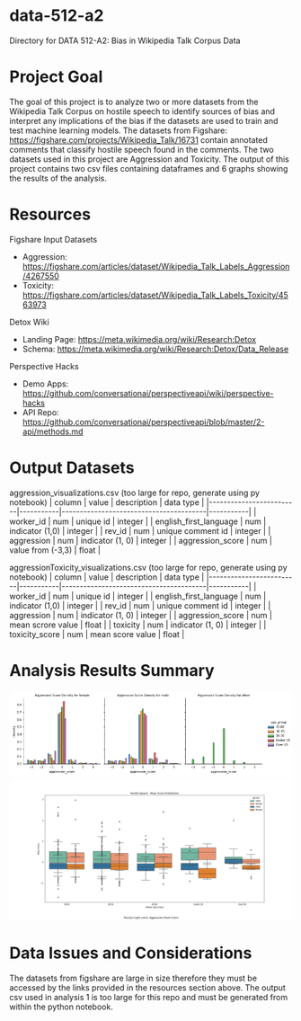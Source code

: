 # data-512-a2
Directory for DATA 512-A2: Bias in Wikipedia Talk Corpus Data
# Project Goal
The goal of this project is to analyze two or more datasets from the Wikipedia Talk Corpus on hostile speech to identify sources of bias and interpret any implications of the bias if the datasets are used to train and test machine learning models. The datasets from Figshare: https://figshare.com/projects/Wikipedia_Talk/16731 contain annotated comments that classify hostile speech found in the comments. The two datasets used in this project are Aggression and Toxicity. The output of this project contains two csv files containing dataframes and 6 graphs showing the results of the analysis.
# Resources
Figshare Input Datasets
- Aggression: https://figshare.com/articles/dataset/Wikipedia_Talk_Labels_Aggression/4267550
- Toxicity: https://figshare.com/articles/dataset/Wikipedia_Talk_Labels_Toxicity/4563973

Detox Wiki
- Landing Page: https://meta.wikimedia.org/wiki/Research:Detox
- Schema: https://meta.wikimedia.org/wiki/Research:Detox/Data_Release

Perspective Hacks
- Demo Apps: https://github.com/conversationai/perspectiveapi/wiki/perspective-hacks
- API Repo: https://github.com/conversationai/perspectiveapi/blob/master/2-api/methods.md

# Output Datasets
aggression_visualizations.csv (too large for repo, generate using py notebook)
| column                  | value     | description                            | data type |
|-------------------------|-----------|----------------------------------------|-----------|
| worker_id               | num       | unique id                              | integer   |
| english_first_language  | num       | indicator (1,0)                        | integer   |
| rev_id                  | num       | unique comment id                      | integer   |
| aggression              | num       | indicator (1, 0)                       | integer   |
| aggression_score        | num       | value from (-3,3)                      | float     |

aggressionToxicity_visualizations.csv (too large for repo, generate using py notebook)
| column                  | value     | description                            | data type |
|-------------------------|-----------|----------------------------------------|-----------|
| worker_id               | num       | unique id                              | integer   |
| english_first_language  | num       | indicator (1,0)                        | integer   |
| rev_id                  | num       | unique comment id                      | integer   |
| aggression              | num       | indicator (1, 0)                       | integer   |
| aggression_score        | num       | mean scrore value                      | float     |
| toxicity                | num       | indicator (1, 0)                       | integer   |
| toxicity_score          | num       | mean score value                       | float     |

# Analysis Results Summary
![Screenshot](Aggression-DensityPlot.png)
![Screenshot](ToxicityAggressionBoxPlots.png)

# Data Issues and Considerations
The datasets from figshare are large in size therefore they must be accessed by the links provided in the resources section above. The output csv used in analysis 1 is too large for this repo and must be generated from within the python notebook.
